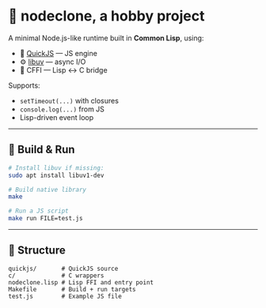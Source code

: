 # 🔨 nodeclone, a hobby project

A minimal Node.js-like runtime built in **Common Lisp**, using:

* 🧠 [QuickJS](https://bellard.org/quickjs/) — JS engine
* ⚙️ [libuv](https://libuv.org/) — async I/O
* 🧵 CFFI — Lisp ↔ C bridge

Supports:

* `setTimeout(...)` with closures
* `console.log(...)` from JS
* Lisp-driven event loop

---

## 💠 Build & Run

```bash
# Install libuv if missing:
sudo apt install libuv1-dev

# Build native library
make

# Run a JS script
make run FILE=test.js
```

---

## 📁 Structure

```
quickjs/       # QuickJS source
c/             # C wrappers
nodeclone.lisp # Lisp FFI and entry point
Makefile       # Build + run targets
test.js        # Example JS file
```
